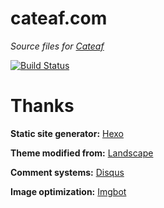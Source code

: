 # cateaf.com

*Source files for [Cateaf](https://cateaf.com/)*

[![Build Status](https://travis-ci.com/leaf-hsiao/leaf-hsiao.github.io.svg?branch=source)](https://travis-ci.com/leaf-hsiao/leaf-hsiao.github.io)

# Thanks

**Static site generator:** [Hexo](https://hexo.io/)

**Theme modified from:** [Landscape](https://github.com/hexojs/hexo-theme-landscape)

**Comment systems:** [Disqus](https://disqus.com/)

**Image optimization:** [Imgbot](https://imgbot.net/)